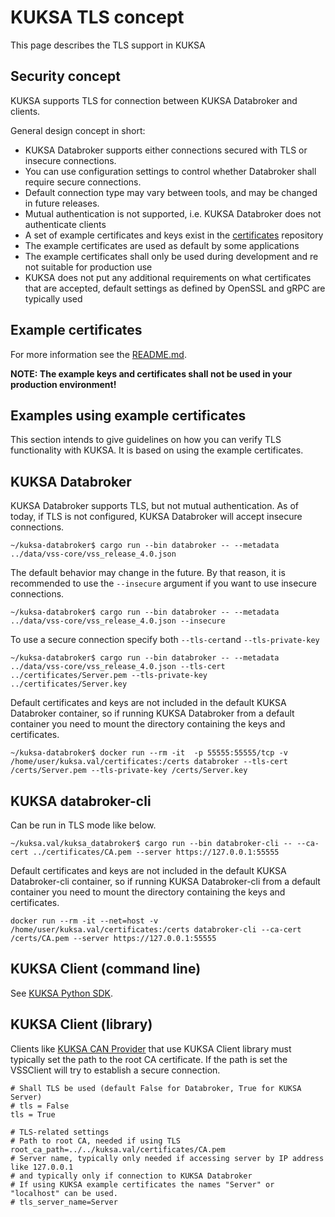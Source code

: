 # KUKSA TLS concept

This page describes the TLS support in KUKSA

## Security concept

KUKSA supports TLS for connection between KUKSA Databroker and clients.

General design concept in short:

* KUKSA Databroker supports either connections secured with TLS or insecure connections.
* You can use configuration settings to control whether Databroker shall require secure connections.
* Default connection type may vary between tools, and may be changed in future releases.
* Mutual authentication is not supported, i.e. KUKSA Databroker does not authenticate clients
* A set of example certificates and keys exist in the [certificates](../certificates) repository
* The example certificates are used as default by some applications
* The example certificates shall only be used during development and re not suitable for production use
* KUKSA does not put any additional requirements on what certificates that are accepted, default settings as defined by OpenSSL and gRPC are typically used

## Example certificates

For more information see the [README.md](../certificates/README.md).

**NOTE: The example keys and certificates shall not be used in your production environment!**

## Examples using example certificates

This section intends to give guidelines on how you can verify TLS functionality with KUKSA.
It is based on using the example certificates.


## KUKSA Databroker

KUKSA Databroker supports TLS, but not mutual authentication.
As of today, if TLS is not configured, KUKSA Databroker will accept insecure connections.

```
~/kuksa-databroker$ cargo run --bin databroker -- --metadata ../data/vss-core/vss_release_4.0.json
```

The default behavior may change in the future. By that reason, it is recommended to use the `--insecure` argument
if you want to use insecure connections.

```
~/kuksa-databroker$ cargo run --bin databroker -- --metadata ../data/vss-core/vss_release_4.0.json --insecure
```

To use a secure connection specify both `--tls-cert`and `--tls-private-key`

```
~/kuksa-databroker$ cargo run --bin databroker -- --metadata ../data/vss-core/vss_release_4.0.json --tls-cert ../certificates/Server.pem --tls-private-key ../certificates/Server.key
```

Default certificates and keys are not included in the default KUKSA Databroker container,
so if running KUKSA Databroker from a default container you need to mount the directory containing the keys and certificates.

```
~/kuksa-databroker$ docker run --rm -it  -p 55555:55555/tcp -v /home/user/kuksa.val/certificates:/certs databroker --tls-cert /certs/Server.pem --tls-private-key /certs/Server.key
```

## KUKSA databroker-cli

Can be run in TLS mode like below.

```
~/kuksa.val/kuksa_databroker$ cargo run --bin databroker-cli -- --ca-cert ../certificates/CA.pem --server https://127.0.0.1:55555
```

Default certificates and keys are not included in the default KUKSA Databroker-cli container,
so if running KUKSA Databroker-cli from a default container you need to mount the directory containing the keys and certificates.

```
docker run --rm -it --net=host -v /home/user/kuksa.val/certificates:/certs databroker-cli --ca-cert /certs/CA.pem --server https://127.0.0.1:55555
```

## KUKSA Client (command line)

See [KUKSA Python SDK](https://github.com/eclipse-kuksa/kuksa-python-sdk).

## KUKSA Client (library)

Clients like [KUKSA CAN Provider](https://github.com/eclipse-kuksa/kuksa-can-provider)
that use KUKSA Client library must typically set the path to the root CA certificate.
If the path is set the VSSClient will try to establish a secure connection.

```
# Shall TLS be used (default False for Databroker, True for KUKSA Server)
# tls = False
tls = True

# TLS-related settings
# Path to root CA, needed if using TLS
root_ca_path=../../kuksa.val/certificates/CA.pem
# Server name, typically only needed if accessing server by IP address like 127.0.0.1
# and typically only if connection to KUKSA Databroker
# If using KUKSA example certificates the names "Server" or "localhost" can be used.
# tls_server_name=Server
```

